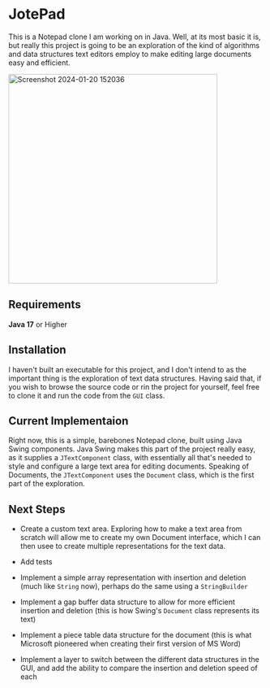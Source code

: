 # JotePad
This is a Notepad clone I am working on in Java. Well, at its most basic it is, but really this project is going to be an exploration of the kind of algorithms and data structures text editors employ to make editing large documents easy and efficient.

<img width="412" alt="Screenshot 2024-01-20 152036" src="https://github.com/fdenedo/jotepad/assets/24829887/771b31c5-1f05-40b5-b25e-0cf121afc99b">

## Requirements
**Java 17** or Higher

## Installation
I haven't built an executable for this project, and I don't intend to as the important thing is the exploration of text data structures. Having said that, if you wish to browse the source code or rin the project for yourself, feel free to clone it and run the code from the `GUI` class.

## Current Implementaion
Right now, this is a simple, barebones Notepad clone, built using Java Swing components. Java Swing makes this part of the project really easy, as it supplies a `JTextComponent` class, with essentially all that's needed to style and configure a large text area for editing documents. Speaking of Documents, the `JTextComponent` uses the `Document` class, which is the first part of the exploration.

## Next Steps
* Create a custom text area.
Exploring how to make a text area from scratch will allow me to create my own Document interface, which I can then usee to create multiple representations for the text data.

* Add tests
* Implement a simple array representation with insertion and deletion (much like `String` now), perhaps do the same using a `StringBuilder`
* Implement a gap buffer data structure to allow for more efficient insertion and deletion (this is how Swing's `Document` class represents its text)
* Implement a piece table data structure for the document (this is what Microsoft pioneered when creating their first version of MS Word)
* Implement a layer to switch between the different data structures in the GUI, and add the ability to compare the insertion and deletion speed of each
